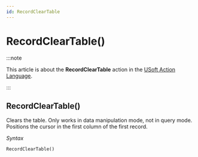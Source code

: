 ```yaml
---
id: RecordClearTable
---
```


# RecordClearTable()




:::note

This article is about the **RecordClearTable** action in the [USoft Action Language](/Task_flow/Action_Language_reference/USoft_Action_Language.md).

:::

## **RecordClearTable()**

Clears the table. Only works in data manipulation mode, not in query mode. Positions the cursor in the first column of the first record.

*Syntax*

```
RecordClearTable()
```

 